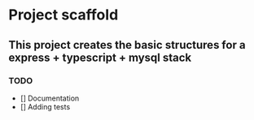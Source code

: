 # Project scaffold
## This project creates the basic structures for a express + typescript + mysql stack

### TODO
- [] Documentation
- [] Adding tests
